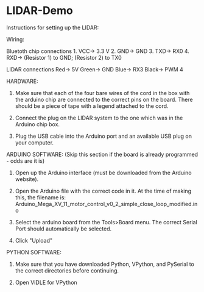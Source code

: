 # LIDAR-Demo
Instructions for setting up the LIDAR:

Wiring:

Bluetoth chip connections
	1. VCC-> 3.3 V
	2. GND-> GND
	3. TXD-> RX0
	4. RXD-> (Resistor 1) to GND; (Resistor 2) to TX0

LIDAR connections
	Red-> 5V
	Green-> GND
	Blue-> RX3
	Black-> PWM 4



HARDWARE:

1. Make sure that each of the four bare wires of the cord in the box with the arduino chip
are connected to the correct pins on the board. There should be a piece of tape with a
legend attached to the cord.

2. Connect the plug on the LIDAR system to the one which was in the Arduino chip box.

3. Plug the USB cable into the Arduino port and an available USB plug on your computer.



ARDUINO SOFTWARE: (Skip this section if the board is already programmed - odds are it is)

1. Open up the Arduino interface (must be downloaded from the Arduino website).

2. Open the Arduino file with the correct code in it.  At the time of making this, the
filename is: Arduino_Mega_XV_11_motor_control_v0_2_simple_close_loop_modified.ino

3. Select the arduino board from the Tools>Board menu.  The correct Serial Port should 
automatically be selected.

4. Click "Upload"



PYTHON SOFTWARE:

1. Make sure that you have downloaded Python, VPython, and PySerial to the correct
directories before continuing.

2. Open VIDLE for VPython
